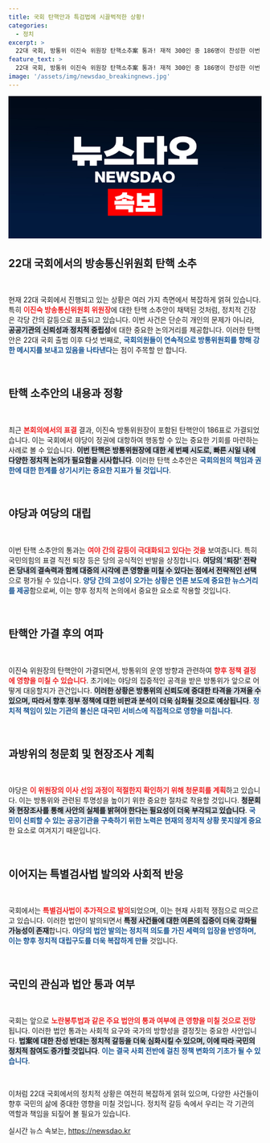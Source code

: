 ```yaml
---
title: 국회 탄핵안과 특검법에 시끌벅적한 상황!
categories:
  - 정치
excerpt: >
  22대 국회, 방통위 이진숙 위원장 탄핵소추案 통과! 재적 300인 중 186명이 찬성한 이번 탄핵안, 여야 간의 막말 난무 속 결국 성사됐다. 이어지는 특검법 발의와 여야 공방, 끊이지 않는 논란 속에서 국회는 혼란의 눈덩이로 커지고 있다!
feature_text: >
  22대 국회, 방통위 이진숙 위원장 탄핵소추案 통과! 재적 300인 중 186명이 찬성한 이번 탄핵안, 여야 간의 막말 난무 속 결국 성사됐다. 이어지는 특검법 발의와 여야 공방, 끊이지 않는 논란 속에서 국회는 혼란의 눈덩이로 커지고 있다!
image: '/assets/img/newsdao_breakingnews.jpg'
---
```


<p><img src="/assets/img/newsdao_breakingnews.jpg" alt="implanttips 속보" /></p>

<h2>22대 국회에서의 방송통신위원회 탄핵 소추</h2>

<p data-ke-size="size16">&nbsp;</p>

<p>현재 22대 국회에서 진행되고 있는 상황은 여러 가지 측면에서 복잡하게 얽혀 있습니다. 특히 <b><span style="color: #ee2323;">이진숙 방송통신위원회 위원장</span></b>에 대한 탄핵 소추안이 채택된 것처럼, 정치적 긴장은 각당 간의 갈등으로 표출되고 있습니다. 이번 사건은 단순히 개인의 문제가 아니라, <b><span style="background-color: #21538527;">공공기관의 신뢰성과 정치적 중립성</span></b>에 대한 중요한 논의거리를 제공합니다. 이러한 탄핵안은 22대 국회 출범 이후 다섯 번째로, <b><span style="color: #1a5490;">국회의원들이 연속적으로 방통위원회를 향해 강한 메시지를 보내고 있음을 나타낸다</span></b>는 점이 주목할 만 합니다.</p>

<p data-ke-size="size16">&nbsp;</p>

<h2>탄핵 소추안의 내용과 정황</h2>

<p data-ke-size="size16">&nbsp;</p>

<p>최근 <b><span style="color: #ee2323;">본회의에서의 표결</span></b> 결과, 이진숙 방통위원장이 포함된 탄핵안이 186표로 가결되었습니다. 이는 국회에서 야당이 정권에 대항하여 행동할 수 있는 중요한 기회를 마련하는 사례로 볼 수 있습니다. <b><span style="background-color: #21538527;">이번 탄핵은 방통위원장에 대한 세 번째 시도로, 빠른 시일 내에 다양한 정치적 논의가 필요함을 시사합니다</span></b>. 이러한 탄핵 소추안은 <b><span style="color: #1a5490;">국회의원의 책임과 권한에 대한 한계를 상기시키는 중요한 지표가 될 것입니다</span></b>.</p>

<p data-ke-size="size16">&nbsp;</p>

<h2>야당과 여당의 대립</h2>

<p data-ke-size="size16">&nbsp;</p>

<p>이번 탄핵 소추안의 통과는 <b><span style="color: #ee2323;">여야 간의 갈등이 극대화되고 있다는 것을</span></b> 보여줍니다. 특히 국민의힘의 표결 직전 퇴장 등은 당의 공식적인 반발을 상징합니다. <b><span style="background-color: #21538527;">여당의 '퇴장' 전략은 당내의 결속력과 함께 대중의 시각에 큰 영향을 미칠 수 있다는 점에서 전략적인 선택</span></b>으로 평가될 수 있습니다. <b><span style="color: #1a5490;">양당 간의 고성이 오가는 상황은 언론 보도에 중요한 뉴스거리를 제공</span></b>함으로써, 이는 향후 정치적 논의에서 중요한 요소로 작용할 것입니다.</p>

<p data-ke-size="size16">&nbsp;</p>

<h2>탄핵안 가결 후의 여파</h2>

<p data-ke-size="size16">&nbsp;</p>

<p>이진숙 위원장의 탄핵안이 가결되면서, 방통위의 운영 방향과 관련하여 <b><span style="color: #ee2323;">향후 정책 결정에 영향을 미칠 수 있습니다</span></b>. 초기에는 야당의 집중적인 공격을 받은 방통위가 앞으로 어떻게 대응할지가 관건입니다. <b><span style="background-color: #21538527;">이러한 상황은 방통위의 신뢰도에 중대한 타격을 가져올 수 있으며, 따라서 향후 정부 정책에 대한 비판과 분석이 더욱 심화될 것으로 예상됩니다</span></b>. <b><span style="color: #1a5490;">정치적 책임이 있는 기관의 불신은 대국민 서비스에 직접적으로 영향을 미칩니다</span></b>.</p>

<p data-ke-size="size16">&nbsp;</p>

<h2>과방위의 청문회 및 현장조사 계획</h2>

<p data-ke-size="size16">&nbsp;</p>

<p>야당은 <b><span style="color: #ee2323;">이 위원장의 이사 선임 과정이 적절한지 확인하기 위해 청문회를 계획</span></b>하고 있습니다. 이는 방통위와 관련된 투명성을 높이기 위한 중요한 절차로 작용할 것입니다. <b><span style="background-color: #21538527;">청문회와 현장조사를 통해 사안의 실체를 밝혀야 한다는 필요성이 더욱 부각되고 있습니다</span></b>. <b><span style="color: #1a5490;">국민이 신뢰할 수 있는 공공기관을 구축하기 위한 노력은 현재의 정치적 상황 못지않게 중요</span></b>한 요소로 여겨지기 때문입니다.</p>

<p data-ke-size="size16">&nbsp;</p>

<h2>이어지는 특별검사법 발의와 사회적 반응</h2>

<p data-ke-size="size16">&nbsp;</p>

<p>국회에서는 <b><span style="color: #ee2323;">특별검사법이 추가적으로 발의</span></b>되었으며, 이는 현재 사회적 쟁점으로 떠오르고 있습니다. 이러한 법안이 발의되면서 <b><span style="background-color: #21538527;">특정 사건들에 대한 여론의 집중이 더욱 강화될 가능성이 존재</span></b>합니다. <b><span style="color: #1a5490;">야당의 법안 발의는 정치적 의도를 가진 세력의 입장을 반영하며, 이는 향후 정치적 대립구도를 더욱 복잡하게 만들</span></b> 것입니다.</p>

<p data-ke-size="size16">&nbsp;</p>

<h2>국민의 관심과 법안 통과 여부</h2>

<p data-ke-size="size16">&nbsp;</p>

<p>국회는 앞으로 <b><span style="color: #ee2323;">노란봉투법과 같은 주요 법안의 통과 여부에 큰 영향을 미칠 것으로 전망</span></b>됩니다. 이러한 법안 통과는 사회적 요구와 국가의 방향성을 결정짓는 중요한 사안입니다. <b><span style="background-color: #21538527;">법案에 대한 찬성 반대는 정치적 갈등을 더욱 심화시킬 수 있으며, 이에 따라 국민의 정치적 참여도 증가할 것입니다</span></b>. <b><span style="color: #1a5490;">이는 결국 사회 전반에 걸친 정책 변화의 기초가 될 수 있습니다</span></b>.</p>

<p data-ke-size="size16">&nbsp;</p>

<p>이처럼 22대 국회에서의 정치적 상황은 여전히 복잡하게 얽혀 있으며, 다양한 사건들이 향후 국민의 삶에 중대한 영향을 미칠 것입니다. 정치적 갈등 속에서 우리는 각 기관의 역할과 책임을 되짚어 볼 필요가 있습니다.</p>
실시간 뉴스 속보는, <a href="https://newsdao.kr" rel="dofollow">https://newsdao.kr</a>


